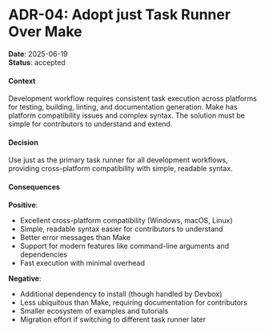 # ADR-04: Adopt just Task Runner Over Make
**Date**: 2025-06-19  
**Status**: accepted

#### Context
Development workflow requires consistent task execution across platforms for testing, building, linting, and documentation generation. Make has platform compatibility issues and complex syntax. The solution must be simple for contributors to understand and extend.

#### Decision
Use just as the primary task runner for all development workflows, providing cross-platform compatibility with simple, readable syntax.

#### Consequences
**Positive**:
- Excellent cross-platform compatibility (Windows, macOS, Linux)
- Simple, readable syntax easier for contributors to understand
- Better error messages than Make
- Support for modern features like command-line arguments and dependencies
- Fast execution with minimal overhead

**Negative**:
- Additional dependency to install (though handled by Devbox)
- Less ubiquitous than Make, requiring documentation for contributors
- Smaller ecosystem of examples and tutorials
- Migration effort if switching to different task runner later 